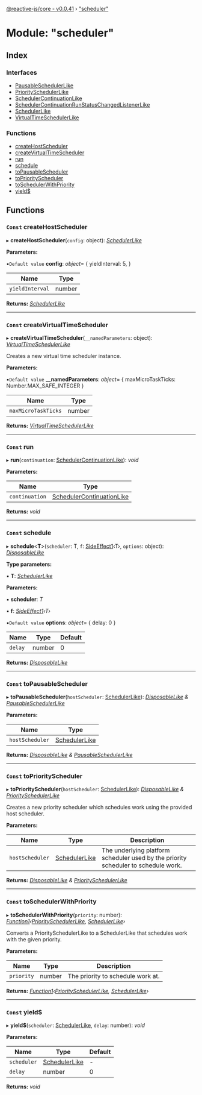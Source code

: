 [@reactive-js/core - v0.0.41](../README.md) › ["scheduler"](_scheduler_.md)

# Module: "scheduler"

## Index

### Interfaces

* [PausableSchedulerLike](../interfaces/_scheduler_.pausableschedulerlike.md)
* [PrioritySchedulerLike](../interfaces/_scheduler_.priorityschedulerlike.md)
* [SchedulerContinuationLike](../interfaces/_scheduler_.schedulercontinuationlike.md)
* [SchedulerContinuationRunStatusChangedListenerLike](../interfaces/_scheduler_.schedulercontinuationrunstatuschangedlistenerlike.md)
* [SchedulerLike](../interfaces/_scheduler_.schedulerlike.md)
* [VirtualTimeSchedulerLike](../interfaces/_scheduler_.virtualtimeschedulerlike.md)

### Functions

* [createHostScheduler](_scheduler_.md#const-createhostscheduler)
* [createVirtualTimeScheduler](_scheduler_.md#const-createvirtualtimescheduler)
* [run](_scheduler_.md#const-run)
* [schedule](_scheduler_.md#const-schedule)
* [toPausableScheduler](_scheduler_.md#const-topausablescheduler)
* [toPriorityScheduler](_scheduler_.md#const-topriorityscheduler)
* [toSchedulerWithPriority](_scheduler_.md#const-toschedulerwithpriority)
* [yield$](_scheduler_.md#const-yield)

## Functions

### `Const` createHostScheduler

▸ **createHostScheduler**(`config`: object): *[SchedulerLike](../interfaces/_scheduler_.schedulerlike.md)*

**Parameters:**

▪`Default value`  **config**: *object*= {
    yieldInterval: 5,
  }

Name | Type |
------ | ------ |
`yieldInterval` | number |

**Returns:** *[SchedulerLike](../interfaces/_scheduler_.schedulerlike.md)*

___

### `Const` createVirtualTimeScheduler

▸ **createVirtualTimeScheduler**(`__namedParameters`: object): *[VirtualTimeSchedulerLike](../interfaces/_scheduler_.virtualtimeschedulerlike.md)*

Creates a new virtual time scheduler instance.

**Parameters:**

▪`Default value`  **__namedParameters**: *object*= { maxMicroTaskTicks: Number.MAX_SAFE_INTEGER }

Name | Type |
------ | ------ |
`maxMicroTaskTicks` | number |

**Returns:** *[VirtualTimeSchedulerLike](../interfaces/_scheduler_.virtualtimeschedulerlike.md)*

___

### `Const` run

▸ **run**(`continuation`: [SchedulerContinuationLike](../interfaces/_scheduler_.schedulercontinuationlike.md)): *void*

**Parameters:**

Name | Type |
------ | ------ |
`continuation` | [SchedulerContinuationLike](../interfaces/_scheduler_.schedulercontinuationlike.md) |

**Returns:** *void*

___

### `Const` schedule

▸ **schedule**<**T**>(`scheduler`: T, `f`: [SideEffect1](_functions_.md#sideeffect1)‹T›, `options`: object): *[DisposableLike](../interfaces/_disposable_.disposablelike.md)*

**Type parameters:**

▪ **T**: *[SchedulerLike](../interfaces/_scheduler_.schedulerlike.md)*

**Parameters:**

▪ **scheduler**: *T*

▪ **f**: *[SideEffect1](_functions_.md#sideeffect1)‹T›*

▪`Default value`  **options**: *object*= { delay: 0 }

Name | Type | Default |
------ | ------ | ------ |
`delay` | number | 0 |

**Returns:** *[DisposableLike](../interfaces/_disposable_.disposablelike.md)*

___

### `Const` toPausableScheduler

▸ **toPausableScheduler**(`hostScheduler`: [SchedulerLike](../interfaces/_scheduler_.schedulerlike.md)): *[DisposableLike](../interfaces/_disposable_.disposablelike.md) & [PausableSchedulerLike](../interfaces/_scheduler_.pausableschedulerlike.md)*

**Parameters:**

Name | Type |
------ | ------ |
`hostScheduler` | [SchedulerLike](../interfaces/_scheduler_.schedulerlike.md) |

**Returns:** *[DisposableLike](../interfaces/_disposable_.disposablelike.md) & [PausableSchedulerLike](../interfaces/_scheduler_.pausableschedulerlike.md)*

___

### `Const` toPriorityScheduler

▸ **toPriorityScheduler**(`hostScheduler`: [SchedulerLike](../interfaces/_scheduler_.schedulerlike.md)): *[DisposableLike](../interfaces/_disposable_.disposablelike.md) & [PrioritySchedulerLike](../interfaces/_scheduler_.priorityschedulerlike.md)*

Creates a new priority scheduler which schedules work using the provided
host scheduler.

**Parameters:**

Name | Type | Description |
------ | ------ | ------ |
`hostScheduler` | [SchedulerLike](../interfaces/_scheduler_.schedulerlike.md) | The underlying platform scheduler used by the priority scheduler to schedule work.  |

**Returns:** *[DisposableLike](../interfaces/_disposable_.disposablelike.md) & [PrioritySchedulerLike](../interfaces/_scheduler_.priorityschedulerlike.md)*

___

### `Const` toSchedulerWithPriority

▸ **toSchedulerWithPriority**(`priority`: number): *[Function1](_functions_.md#function1)‹[PrioritySchedulerLike](../interfaces/_scheduler_.priorityschedulerlike.md), [SchedulerLike](../interfaces/_scheduler_.schedulerlike.md)›*

Converts a PrioritySchedulerLike to a SchedulerLike that schedules work with the given priority.

**Parameters:**

Name | Type | Description |
------ | ------ | ------ |
`priority` | number | The priority to schedule work at.  |

**Returns:** *[Function1](_functions_.md#function1)‹[PrioritySchedulerLike](../interfaces/_scheduler_.priorityschedulerlike.md), [SchedulerLike](../interfaces/_scheduler_.schedulerlike.md)›*

___

### `Const` yield$

▸ **yield$**(`scheduler`: [SchedulerLike](../interfaces/_scheduler_.schedulerlike.md), `delay`: number): *void*

**Parameters:**

Name | Type | Default |
------ | ------ | ------ |
`scheduler` | [SchedulerLike](../interfaces/_scheduler_.schedulerlike.md) | - |
`delay` | number | 0 |

**Returns:** *void*
